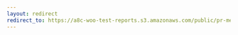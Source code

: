 ```yaml
---
layout: redirect
redirect_to: https://a8c-woo-test-reports.s3.amazonaws.com/public/pr-merge/41528/e2e/index.html
---
```


